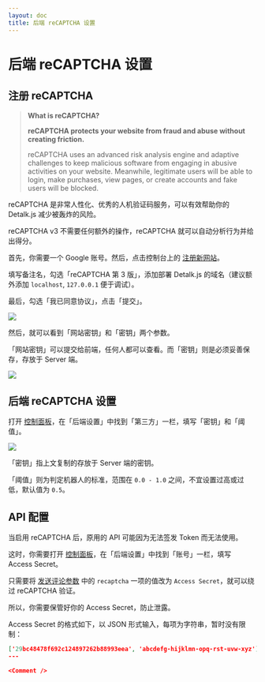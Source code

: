 ```yaml
---
layout: doc
title: 后端 reCAPTCHA 设置
---
```


# 后端 reCAPTCHA 设置

## 注册 reCAPTCHA

> **What is reCAPTCHA?**
> 
> **reCAPTCHA protects your website from fraud and abuse without creating friction.**
> 
> reCAPTCHA uses an advanced risk analysis engine and adaptive challenges to keep malicious software from engaging in abusive activities on your website. Meanwhile, legitimate users will be able to login, make purchases, view pages, or create accounts and fake users will be blocked.

reCAPTCHA 是非常人性化、优秀的人机验证码服务，可以有效帮助你的 Detalk.js 减少被轰炸的风险。

reCAPTCHA v3 不需要任何额外的操作，reCAPTCHA 就可以自动分析行为并给出得分。

首先，你需要一个 Google 账号。然后，点击控制台上的 [注册新网站](https://www.google.com/recaptcha/admin/create)。

填写备注名，勾选「reCAPTCHA 第 3 版」，添加部署 Detalk.js 的域名（建议额外添加 `localhost`, `127.0.0.1` 便于调试）。

最后，勾选「我已同意协议」，点击「提交」。

![](https://p.awa.fyi/s/2023/1673072313234.png)

然后，就可以看到「网站密钥」和「密钥」两个参数。

「网站密钥」可以提交给前端，任何人都可以查看。而「密钥」则是必须妥善保存，存放于 Server 端。

![](https://p.awa.fyi/s/2023/1673072557333.png)

## 后端 reCAPTCHA 设置

打开 [控制面板](/server/dashboard.html)，在「后端设置」中找到「第三方」一栏，填写「密钥」和「阈值」。

![](https://p.awa.fyi/s/2023/1673072688363.png)

「密钥」指上文复制的存放于 Server 端的密钥。

「阈值」则为判定机器人的标准，范围在 `0.0 - 1.0` 之间，不宜设置过高或过低，默认值为 `0.5`。


## API 配置

当启用 reCAPTCHA 后，原用的 API 可能因为无法签发 Token 而无法使用。

这时，你需要打开 [控制面板](/server/dashboard.html)，在「后端设置」中找到「账号」一栏，填写 Access Secret。

只需要将 [发送评论参数](https://detalk.js.org/server/api.html#%E5%8F%91%E9%80%81%E8%AF%84%E8%AE%BA) 中的 `recaptcha` 一项的值改为 `Access Secret`，就可以绕过 reCAPTCHA 验证。

所以，你需要保管好你的 Access Secret，防止泄露。

Access Secret 的格式如下，以 JSON 形式输入，每项为字符串，暂时没有限制：

```json
['29bc48478f692c124897262b88993eea', 'abcdefg-hijklmn-opq-rst-uvw-xyz']
---

<Comment />
